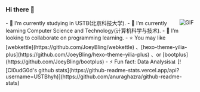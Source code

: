 ### Hi there 👋
<img align="right" alt="GIF" src="https://raw.githubusercontent.com/JoeyBling/JoeyBling/master/pic/pusheencode.gif" />
- 🔭 I’m currently studying in USTB(北京科技大学).
- 🌱 I’m currently learning Computer Science and Technology(计算机科学与技术).
- 👯 I’m looking to collaborate on programming learning.
- ⭐ You may like [webkettle](https://github.com/JoeyBling/webkettle) 、[hexo-theme-yilia-plus](https://github.com/JoeyBling/hexo-theme-yilia-plus) 、or [bootplus](https://github.com/JoeyBling/bootplus)
- ⚡ Fun fact: Data Analysis📊
 [![Cl0udG0d's github stats](https://github-readme-stats.vercel.app/api?username=USTBhyh)](https://github.com/anuraghazra/github-readme-stats)
<!--
**USTBhyh/USTBhyh** is a ✨ _special_ ✨ repository because its `README.md` (this file) appears on your GitHub profile.

Here are some ideas to get you started:

- 🔭 I’m currently studying in USTB(北京科技大学).
- 🌱 I’m currently learning Computer Science and Technology(计算机科学与技术).
- 👯 I’m looking to collaborate on programming learning.
- 🤔 I’m looking for help with ...
- 💬 Ask me about ...
- 📫 How to reach me: ...
- 😄 Pronouns: ...
- ⚡ Fun fact: ...
-->
